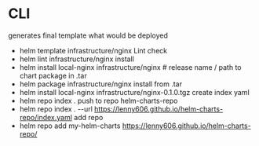 # CLI 
generates final template what would be deployed
- helm template infrastructure/nginx
Lint check
- helm lint infrastructure/nginx 
install
- helm install local-nginx infrastructure/nginx # release name / path to chart
package in .tar
- helm package infrastructure/nginx
install from .tar
- helm install local-nginx infrastructure/nginx-0.1.0.tgz
create index yaml
- helm repo index .
push to repo helm-charts-repo
- helm repo index . --url https://lenny606.github.io/helm-charts-repo/index.yaml
add repo
- helm repo add my-helm-charts https://lenny606.github.io/helm-charts-repo/